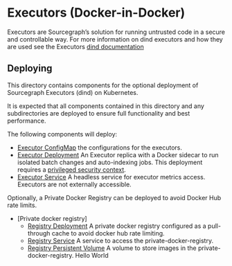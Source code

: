 # Executors (Docker-in-Docker)

Executors are Sourcegraph’s solution for running untrusted code in a secure and controllable way. For more information on dind executors and how they are used see the Executors [dind documentation](https://docs.sourcegraph.com/admin/executors/deploy_executors_dind)

## Deploying

This directory contains components for the optional deployment of Sourcegraph Executors (dind) on Kubernetes.

It is expected that all components contained in this directory and any subdirectories are deployed to ensure full functionality and best performance.

The following components will deploy:

- [Executor ConfigMap](./executor.ConfigMap.yaml) the configurations for the executors.
- [Executor Deployment](./executor.Deployment.yaml) An Executor replica with a Docker sidecar to run isolated batch changes and auto-indexing jobs. This deployment requires a [privileged security context](https://kubernetes.io/docs/concepts/security/pod-security-standards/).
- [Executor Service](./executor.Service.yaml) A headless service for executor metrics access. Executors are not externally accessible.

Optionally, a Private Docker Registry can be deployed to avoid Docker Hub rate limits.

- [Private docker registry]
  - [Registry Deployment](./private-docker-registry/private-docker-registry.Deployment.yaml) A private docker registry configured as a pull-through cache to avoid docker hub rate limiting.
  - [Registry Service](./private-docker-registry/private-docker-registry.Service.yaml) A service to access the private-docker-registry.
  - [Registry Persistent Volume](./private-docker-registry/private-docker-registry.PersistentVolumeClaim.yaml) A volume to store images in the private-docker-registry.
Hello World
